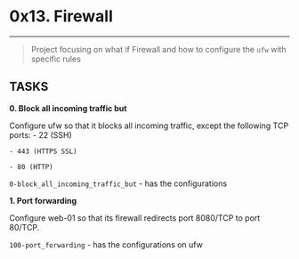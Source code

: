# 0x13. Firewall

---

> Project focusing on what if Firewall and how to configure the `ufw` with specific rules

## TASKS

**0. Block all incoming traffic but**

Configure ufw so that it blocks all incoming traffic, except the following TCP ports:
	- 22 (SSH)

	- 443 (HTTPS SSL)

	- 80 (HTTP)

`0-block_all_incoming_traffic_but` - has the configurations

**1. Port forwarding**

Configure web-01 so that its firewall redirects port 8080/TCP to port 80/TCP.

`100-port_forwarding` - has the configurations on ufw
